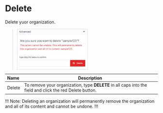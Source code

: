 # Delete

Delete yuor organization.

><img src="../../../images/delete-organization.jpg" alt="delete-organization" style="width: 50%; display: block"></a>

**Name** | **Description** 
:--- | ---
Delete | To remove your organization, type **DELETE** in all caps into the field and click the red Delete button.

!!! Note:
Deleting an organization will permanently remove the organization and all of its content and cannot be undone.
!!!




